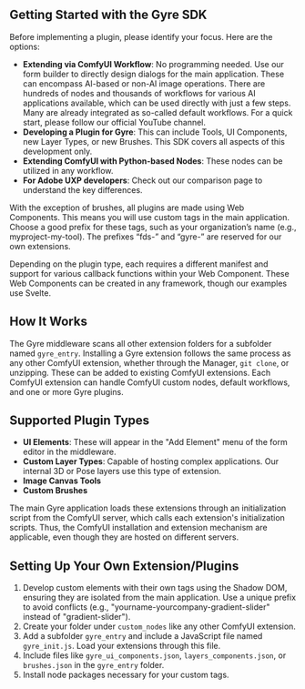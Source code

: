 ## Getting Started with the Gyre SDK

Before implementing a plugin, please identify your focus. Here are the options:

- **Extending via ComfyUI Workflow**: No programming needed. Use our form builder to directly design dialogs for the main application. These can encompass AI-based or non-AI image operations. There are hundreds of nodes and thousands of workflows for various AI applications available, which can be used directly with just a few steps. Many are already integrated as so-called default workflows. For a quick start, please follow our official YouTube channel.
- **Developing a Plugin for Gyre**: This can include Tools, UI Components, new Layer Types, or new Brushes. This SDK covers all aspects of this development only.
- **Extending ComfyUI with Python-based Nodes**: These nodes can be utilized in any workflow.
- **For Adobe UXP developers**: Check out our comparison page to understand the key differences.

With the exception of brushes, all plugins are made using Web Components. This means you will use custom tags in the main application. Choose a good prefix for these tags, such as your organization’s name (e.g., myproject-my-tool). The prefixes “fds-” and “gyre-” are reserved for our own extensions.

Depending on the plugin type, each requires a different manifest and support for various callback functions within your Web Component. These Web Components can be created in any framework, though our examples use Svelte.

## How It Works

The Gyre middleware scans all other extension folders for a subfolder named `gyre_entry`. Installing a Gyre extension follows the same process as any other ComfyUI extension, whether through the Manager, `git clone`, or unzipping. These can be added to existing ComfyUI extensions. Each ComfyUI extension can handle ComfyUI custom nodes, default workflows, and one or more Gyre plugins.

## Supported Plugin Types

- **UI Elements**: These will appear in the "Add Element" menu of the form editor in the middleware.
- **Custom Layer Types**: Capable of hosting complex applications. Our internal 3D or Pose layers use this type of extension.
- **Image Canvas Tools**
- **Custom Brushes**

The main Gyre application loads these extensions through an initialization script from the ComfyUI server, which calls each extension's initialization scripts. Thus, the ComfyUI installation and extension mechanism are applicable, even though they are hosted on different servers.

## Setting Up Your Own Extension/Plugins

1. Develop custom elements with their own tags using the Shadow DOM, ensuring they are isolated from the main application. Use a unique prefix to avoid conflicts (e.g., "yourname-yourcompany-gradient-slider" instead of "gradient-slider").
2. Create your folder under `custom_nodes` like any other ComfyUI extension.
3. Add a subfolder `gyre_entry` and include a JavaScript file named `gyre_init.js`. Load your extensions through this file.
4. Include files like `gyre_ui_components.json`, `layers_components.json`, or `brushes.json` in the `gyre_entry` folder.
5. Install node packages necessary for your custom tags.
